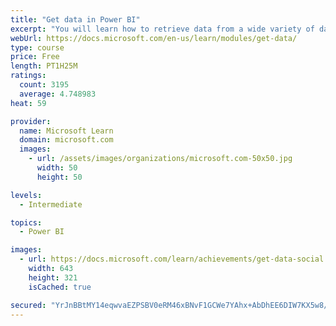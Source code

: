 ```yaml
---
title: "Get data in Power BI"
excerpt: "You will learn how to retrieve data from a wide variety of data sources, including Microsoft Excel, relational databases, and NoSQL data stores. You will also learn how to improve performance while retrieving data."
webUrl: https://docs.microsoft.com/en-us/learn/modules/get-data/
type: course
price: Free
length: PT1H25M
ratings:
  count: 3195
  average: 4.748983
heat: 59

provider:
  name: Microsoft Learn
  domain: microsoft.com
  images:
    - url: /assets/images/organizations/microsoft.com-50x50.jpg
      width: 50
      height: 50

levels:
  - Intermediate

topics:
  - Power BI

images:
  - url: https://docs.microsoft.com/learn/achievements/get-data-social.png
    width: 643
    height: 321
    isCached: true

secured: "YrJnBBtMY14eqwvaEZPSBV0eRM46xBNvF1GCWe7YAhx+AbDhEE6DIW7KX5w8/6LhTfyEAkyUJgo55YfoTP4kvlewYfAfRi5opsaV5enKB3qSTrE3x1y/cpboxuiO87xn4j43vOGJlonhtNoCZaeXdIx/3trGApe8CxnsQlS7GK1BR3MSiNNTcsySnkdMBF/MfSK4TzlXsMVhrwMtuOuWHtqa2iitEco2RNXzMakeb1P9SwXvRkZUdyjnb3BojO4bFzaqwBYfY9kAOZ0mHEiTF5JfGCXs+ldhSa4VRfEMgq6zWeEHPEgmNpioJ0lg9mqtuoOb9ob3G352Kd4j4//E6c8qg/QJU6ar/U6KWac30UmK9vJAUwWzScr3rif2laP98tEQvfqUKBBUsaN9OhmX4HAtLVEy8Jelq4jzK5SO8FQ=;fSHXXEGzEBDgJjyDNWiSpA=="
---
```


